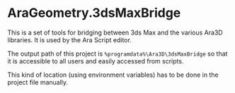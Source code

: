 ﻿# AraGeometry.3dsMaxBridge

This is a set of tools for bridging between 3ds Max and the various Ara3D libraries. 
It is used by the Ara Script editor. 

The output path of this project is `%programdata%\Ara3D\3dsMaxBridge` so that it is 
accessible to all users and easily accessed from scripts. 

This kind of location (using environment variables) has to be done in the project file manually. 
